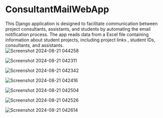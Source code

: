 # ConsultantMailWebApp
This Django application is designed to facilitate communication between project consultants, assistants, and students by automating the email notification process. The app reads data from a Excel file containing information about student projects,  including project links , student IDs, consultants, and assistants.
<br/>
![Screenshot 2024-08-21 044258](https://github.com/user-attachments/assets/f88699f5-4582-4d68-af66-da39aa2aa7b5)


![Screenshot 2024-08-21 042311](https://github.com/user-attachments/assets/bfd87267-0a64-412b-90ac-fa793a2eb6ad)


![Screenshot 2024-08-21 042342](https://github.com/user-attachments/assets/fd0bb007-6f5e-4bc1-bd95-498bc1496e95)


![Screenshot 2024-08-21 042416](https://github.com/user-attachments/assets/eaacfcf2-7756-4801-92c9-c5c5a79ef9a8)


![Screenshot 2024-08-21 042504](https://github.com/user-attachments/assets/f3ca437f-fe27-415b-beaa-9983d0e19e5b)


![Screenshot 2024-08-21 042526](https://github.com/user-attachments/assets/34d52ad3-1029-4bc9-99d9-b688f595db12)


![Screenshot 2024-08-21 042614](https://github.com/user-attachments/assets/d536ef95-08a4-454e-b70a-3daf129f93e8)


